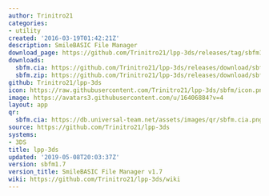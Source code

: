 ```yaml
---
author: Trinitro21
categories:
- utility
created: '2016-03-19T01:42:21Z'
description: SmileBASIC File Manager
download_page: https://github.com/Trinitro21/lpp-3ds/releases/tag/sbfm1.7
downloads:
  sbfm.cia: https://github.com/Trinitro21/lpp-3ds/releases/download/sbfm1.7/sbfm.cia
  sbfm.zip: https://github.com/Trinitro21/lpp-3ds/releases/download/sbfm1.7/sbfm.zip
github: Trinitro21/lpp-3ds
icon: https://raw.githubusercontent.com/Trinitro21/lpp-3ds/sbfm/icon.png
image: https://avatars3.githubusercontent.com/u/16406884?v=4
layout: app
qr:
  sbfm.cia: https://db.universal-team.net/assets/images/qr/sbfm.cia.png
source: https://github.com/Trinitro21/lpp-3ds
systems:
- 3DS
title: lpp-3ds
updated: '2019-05-08T20:03:37Z'
version: sbfm1.7
version_title: SmileBASIC File Manager v1.7
wiki: https://github.com/Trinitro21/lpp-3ds/wiki
---
```

